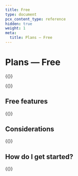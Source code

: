 ```yaml
---
title: Free
type: document
pcx_content_type: reference
hidden: true
weight: 1
meta:
  title: Plans — Free
---
```


# Plans — Free

{{<render file="_plan-intro.md">}}

{{<render file="_buttons-plan-pages.md">}}

## Free features

{{<render file="_about-plan-free.md">}}

## Considerations

{{<render file="_about-plan-considerations.md">}}

## How do I get started?

{{<render file="_plan-get-started.md">}}
